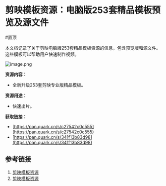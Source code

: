 # 剪映模板资源：电脑版253套精品模板预览及源文件

#置顶

本文档记录了关于剪映电脑版253套精品模板资源的信息，包含预览版和源文件。这些模板可以帮助用户快速制作视频。

![image.png](https://cdn.jsdelivr.net/gh/Marilyn2022/note-gen-image-sync@main/2025-05/5d96f897-4193-4ad2-8539-9ce9bc368085.png)

**资源内容：**

* 全新升级253套剪映专业版精品模板。

**资源用途：**

* 快速出片。

**获取链接：**

* [https://pan.quark.cn/s/c27542c0c555](https://pan.quark.cn/s/c27542c0c555)
* [https://pan.quark.cn/s/341f13b83d98](https://pan.quark.cn/s/341f13b83d98)

## 参考链接

1. [剪映模板资源](https://pan.quark.cn/s/c27542c0c555)
2. [剪映模板资源](https://pan.quark.cn/s/341f13b83d98)
